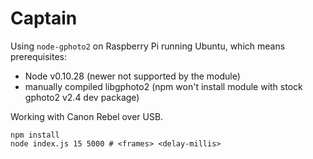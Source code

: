 # Captain

Using `node-gphoto2` on Raspberry Pi running Ubuntu, which means prerequisites:

- Node v0.10.28 (newer not supported by the module)
- manually compiled libgphoto2 (npm won't install module with stock gphoto2 v2.4 dev package)

Working with Canon Rebel over USB.

```
npm install
node index.js 15 5000 # <frames> <delay-millis>
```
